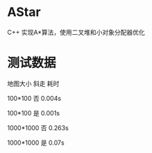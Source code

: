# AStar
C++ 实现A*算法，使用二叉堆和小对象分配器优化

测试数据
===================================
地图大小                    斜走                     耗时


100*100                     否                     0.004s


100*100          是         0.001s


1000*1000        否         0.263s


1000*1000        是         0.07s
